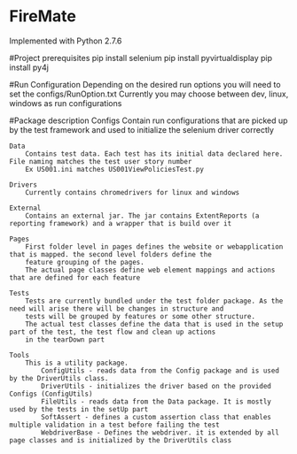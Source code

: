 # FireMate
Implemented with Python 2.7.6

#Project prerequisites
    pip install selenium
    pip install pyvirtualdisplay
    pip install py4j

#Run Configuration
Depending on the desired run options you will need to set the configs/RunOption.txt
Currently you may choose between dev, linux, windows as run configurations

#Package description
    Configs
        Contain run configurations that are picked up by the test framework and used to initialize the selenium driver
        correctly

    Data
        Contains test data. Each test has its initial data declared here. File naming matches the test user story number
        Ex US001.ini matches US001ViewPoliciesTest.py

    Drivers
        Currently contains chromedrivers for linux and windows

    External
        Contains an external jar. The jar contains ExtentReports (a reporting framework) and a wrapper that is build over it

    Pages
        First folder level in pages defines the website or webapplication that is mapped. the second level folders define the
        feature grouping of the pages.
        The actual page classes define web element mappings and actions that are defined for each feature

    Tests
        Tests are currently bundled under the test folder package. As the need will arise there will be changes in structure and
        tests will be grouped by features or some other structure.
        The actual test classes define the data that is used in the setup part of the test, the test flow and clean up actions
        in the tearDown part

    Tools
        This is a utility package.
            ConfigUtils - reads data from the Config package and is used by the DriverUtils class.
            DriverUtils - initializes the driver based on the provided Configs (ConfigUtils)
            FileUtils - reads data from the Data package. It is mostly used by the tests in the setUp part
            SoftAssert - defines a custom assertion class that enables multiple validation in a test before failing the test
            WebdriverBase - Defines the webdriver. it is extended by all page classes and is initialized by the DriverUtils class